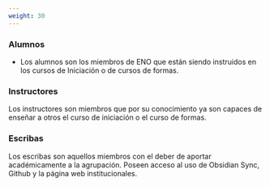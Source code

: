 ```yaml
---
weight: 30
---
```




### Alumnos
- Los alumnos son los miembros de ENO que están siendo instruidos en los cursos de Iniciación o de cursos de formas.
### Instructores
Los instructores son miembros que por su conocimiento ya son capaces de enseñar a otros el curso de iniciación o el curso de formas. 
### Escribas
Los escribas son aquellos miembros con el deber de aportar académicamente a la agrupación. Poseen acceso al uso de Obsidian Sync, Github y la página web institucionales.